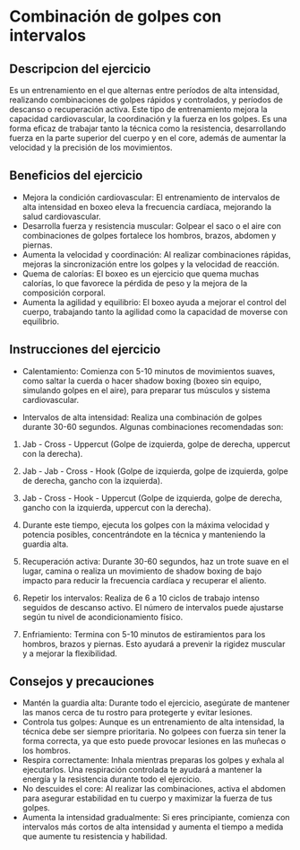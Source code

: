 # Combinación de golpes con intervalos

## Descripcion del ejercicio

Es un entrenamiento en el que alternas entre períodos de alta intensidad, realizando combinaciones de golpes rápidos y controlados, y períodos de descanso o recuperación activa. Este tipo de entrenamiento mejora la capacidad cardiovascular, la coordinación y la fuerza en los golpes. Es una forma eficaz de trabajar tanto la técnica como la resistencia, desarrollando fuerza en la parte superior del cuerpo y en el core, además de aumentar la velocidad y la precisión de los movimientos.

## Beneficios del ejercicio

- Mejora la condición cardiovascular: El entrenamiento de intervalos de alta intensidad en boxeo eleva la frecuencia cardíaca, mejorando la salud cardiovascular.
- Desarrolla fuerza y resistencia muscular: Golpear el saco o el aire con combinaciones de golpes fortalece los hombros, brazos, abdomen y piernas.
- Aumenta la velocidad y coordinación: Al realizar combinaciones rápidas, mejoras la sincronización entre los golpes y la velocidad de reacción.
- Quema de calorías: El boxeo es un ejercicio que quema muchas calorías, lo que favorece la pérdida de peso y la mejora de la composición corporal.
- Aumenta la agilidad y equilibrio: El boxeo ayuda a mejorar el control del cuerpo, trabajando tanto la agilidad como la capacidad de moverse con equilibrio.

## Instrucciones del ejercicio

- Calentamiento: Comienza con 5-10 minutos de movimientos suaves, como saltar la cuerda o hacer shadow boxing (boxeo sin equipo, simulando golpes en el aire), para preparar tus músculos y sistema cardiovascular.

- Intervalos de alta intensidad: Realiza una combinación de golpes durante 30-60 segundos. Algunas combinaciones recomendadas son:

1. Jab - Cross - Uppercut (Golpe de izquierda, golpe de derecha, uppercut con la derecha).
2. Jab - Jab - Cross - Hook (Golpe de izquierda, golpe de izquierda, golpe de derecha, gancho con la izquierda).
3. Jab - Cross - Hook - Uppercut (Golpe de izquierda, golpe de derecha, gancho con la izquierda, uppercut con la derecha).
4. Durante este tiempo, ejecuta los golpes con la máxima velocidad y potencia posibles, concentrándote en la técnica y manteniendo la guardia alta.

5. Recuperación activa: Durante 30-60 segundos, haz un trote suave en el lugar, camina o realiza un movimiento de shadow boxing de bajo impacto para reducir la frecuencia cardíaca y recuperar el aliento.

6. Repetir los intervalos: Realiza de 6 a 10 ciclos de trabajo intenso seguidos de descanso activo. El número de intervalos puede ajustarse según tu nivel de acondicionamiento físico.

7. Enfriamiento: Termina con 5-10 minutos de estiramientos para los hombros, brazos y piernas. Esto ayudará a prevenir la rigidez muscular y a mejorar la flexibilidad.

## Consejos y precauciones

- Mantén la guardia alta: Durante todo el ejercicio, asegúrate de mantener las manos cerca de tu rostro para protegerte y evitar lesiones.
- Controla tus golpes: Aunque es un entrenamiento de alta intensidad, la técnica debe ser siempre prioritaria. No golpees con fuerza sin tener la forma correcta, ya que esto puede provocar lesiones en las muñecas o los hombros.
- Respira correctamente: Inhala mientras preparas los golpes y exhala al ejecutarlos. Una respiración controlada te ayudará a mantener la energía y la resistencia durante todo el ejercicio.
- No descuides el core: Al realizar las combinaciones, activa el abdomen para asegurar estabilidad en tu cuerpo y maximizar la fuerza de tus golpes.
- Aumenta la intensidad gradualmente: Si eres principiante, comienza con intervalos más cortos de alta intensidad y aumenta el tiempo a medida que aumente tu resistencia y habilidad.
